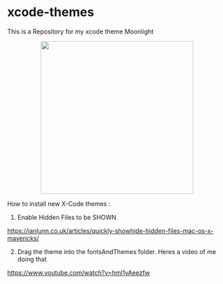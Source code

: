 # xcode-themes

This is a Repository for my xcode theme Moonlight
<p align="center">
  <img src="https://image.ibb.co/bXw24Q/Screen_Shot_2017_09_27_at_10_46_29_AM.png" width="350"/>
</p>

How to install new X-Code themes :

1) Enable Hidden Files to be SHOWN

https://ianlunn.co.uk/articles/quickly-showhide-hidden-files-mac-os-x-mavericks/

2) Drag the theme into the fontsAndThemes folder. Heres a video of me doing that

https://www.youtube.com/watch?v=hml1yAeezfw
